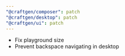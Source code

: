```yaml
---
"@craftgen/composer": patch
"@craftgen/desktop": patch
"@craftgen/ui": patch
---
```


- Fix playground size
- Prevent backspace navigating in desktop
